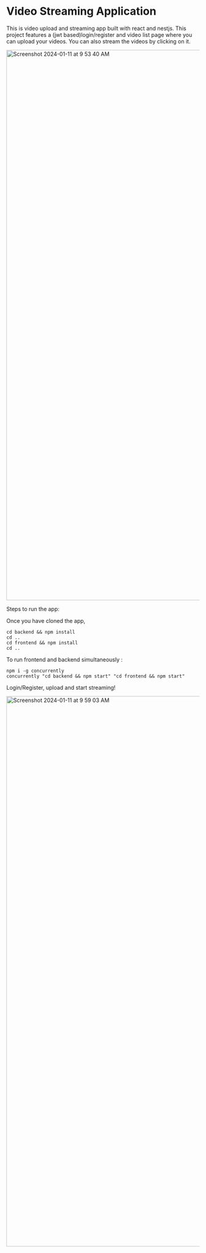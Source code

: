 # Video Streaming Application

This is video upload and streaming app built with react and nestjs. This project features a (jwt based)login/register and video list page where you can upload your videos. You can also stream the videos by clicking on it.

<img width="1435" alt="Screenshot 2024-01-11 at 9 53 40 AM" src="https://github.com/Harshini3228/video-streaming-app/assets/20380815/dc12018b-cea6-4abb-8ff9-ef985b633840">

Steps to run the app:

Once you have cloned the app,
```
cd backend && npm install
cd ..
cd frontend && npm install
cd ..
```

To run frontend and backend simultaneously :
```
npm i -g concurrently
concurrently "cd backend && npm start" "cd frontend && npm start"
```
Login/Register, upload and start streaming!

<img width="1435" alt="Screenshot 2024-01-11 at 9 59 03 AM" src="https://github.com/Harshini3228/video-streaming-app/assets/20380815/c82282e8-47ff-46a4-851b-bc86ace32239">
